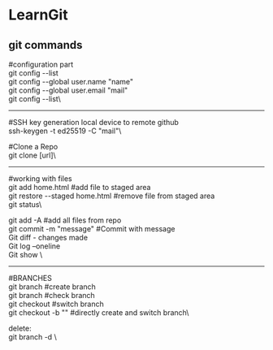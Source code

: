 # LearnGit
git commands 
-------------------------

#configuration part\
git config --list\
git config --global user.name "name"\
git config --global user.email "mail"\
git config --list\

-------------------------

#SSH key generation local device to remote github\
ssh-keygen -t ed25519 -C "mail"\

#Clone a Repo\
git clone [url]\

-------------------

#working with files\
git add home.html #add file to staged area\
git restore --staged home.html #remove file from staged area\
git status\

git add -A #add all files from repo\
git commit -m "message" #Commit with message\
Git diff - changes made\
Git log –oneline\
Git show <commit id>\

--------------------

#BRANCHES\
git branch <branch name> #create branch\
git branch #check branch\
git checkout <branch name> #switch branch\
git checkout -b "<branch name>" #directly create and switch branch\

delete:\
git branch -d <branch name>\






